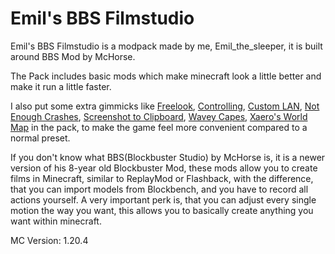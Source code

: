 # Emil's BBS Filmstudio

Emil's BBS Filmstudio is a modpack made by me, Emil_the_sleeper, it is built around BBS Mod by McHorse.

The Pack includes basic mods which make minecraft look a little better and make it run a little faster.

I also put some extra gimmicks like [Freelook](https://modrinth.com/mod/freelook), [Controlling](https://modrinth.com/mod/controlling), [Custom LAN](https://modrinth.com/mod/custom-lan), [Not Enough Crashes](https://modrinth.com/mod/notenoughcrashes), [Screenshot to Clipboard](https://modrinth.com/mod/screenshot-to-clipboard), [Wavey Capes](https://modrinth.com/mod/wavey-capes), [Xaero's World Map](https://modrinth.com/mod/xaeros-world-map) in the pack, to make the game feel more convenient compared to a normal preset.

If you don't know what BBS(Blockbuster Studio) by McHorse is, it is a newer version of his 8-year old Blockbuster Mod, these mods allow you to create films in Minecraft, similar to ReplayMod or Flashback, with the difference, that you can import models from Blockbench, and you have to record all actions yourself. A very important perk is, that you can adjust every single motion the way you want, this allows you to basically create anything you want within minecraft.

MC Version: 1.20.4
